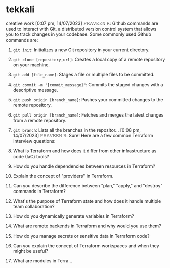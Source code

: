 # tekkali
creative work 
[0:07 pm, 14/07/2023] 𝙿𝚁𝙰𝚅𝙴𝙴𝙽 𝚁: Github commands are used to interact with Git, a distributed version control system that allows you to track changes in your codebase. Some commonly used Github commands are:

1. `git init`: Initializes a new Git repository in your current directory.

2. `git clone [repository_url]`: Creates a local copy of a remote repository on your machine.

3. `git add [file_name]`: Stages a file or multiple files to be committed.

4. `git commit -m "[commit_message]"`: Commits the staged changes with a descriptive message.

5. `git push origin [branch_name]`: Pushes your committed changes to the remote repository.

6. `git pull origin [branch_name]`: Fetches and merges the latest changes from a remote repository.

7. `git branch`: Lists all the branches in the repositor…
[0:08 pm, 14/07/2023] 𝙿𝚁𝙰𝚅𝙴𝙴𝙽 𝚁: Sure! Here are a few common Terraform interview questions:

1. What is Terraform and how does it differ from other infrastructure as code (IaC) tools?
2. How do you handle dependencies between resources in Terraform?
3. Explain the concept of "providers" in Terraform.
4. Can you describe the difference between "plan," "apply," and "destroy" commands in Terraform?
5. What's the purpose of Terraform state and how does it handle multiple team collaboration?
6. How do you dynamically generate variables in Terraform?
7. What are remote backends in Terraform and why would you use them?
8. How do you manage secrets or sensitive data in Terraform code?
9. Can you explain the concept of Terraform workspaces and when they might be useful?
10. What are modules in Terra…
